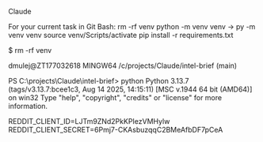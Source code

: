 Claude

  For your current task in Git Bash:
  rm -rf venv
  python -m venv venv -> py -m venv venv
  source venv/Scripts/activate
  pip install -r requirements.txt

$ rm -rf venv

dmulej@ZT177032618 MINGW64 /c/projects/Claude/intel-brief (main)

PS C:\projects\Claude\intel-brief> python
Python 3.13.7 (tags/v3.13.7:bcee1c3, Aug 14 2025, 14:15:11) [MSC v.1944 64 bit (AMD64)] on win32
Type "help", "copyright", "credits" or "license" for more information.
>>>

REDDIT_CLIENT_ID=LJTm9ZNd2PkKPIezVMHylw
REDDIT_CLIENT_SECRET=6Pmj7-CKAsbuzqqC2BMeAfbDF7pCeA

